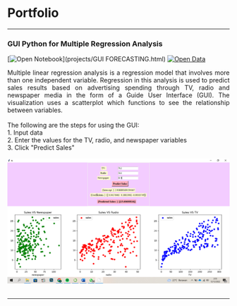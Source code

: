 # Portfolio
---
### GUI Python for Multiple Regression Analysis

[![Open Notebook](https://img.shields.io/badge/Jupyter-Open_Notebook-orange?logo=Jupyter)](projects/GUI FORECASTING.html)
[![Open Data](https://img.shields.io/badge/XLSX-Download%20Data-brightgreen)](xlsx/Advertising.xlsx)

<div style="text-align: justify">Multiple linear regression analysis is a regression model that involves more than one independent variable. Regression in this analysis is used to predict sales results based on advertising spending through TV, radio and newspaper media in the form of a Guide User Interface (GUI). The visualization uses a scatterplot which functions to see the relationship between variables.</div>
<div style="text-align: justify"><br>
The following are the steps for using the GUI: <br>
1. Input data<br>
2. Enter the values for the TV, radio, and newspaper variables<br>
3. Click "Predict Sales"</div>
<br>
<center><img src="images/gui.png"></center>
<br>

---
